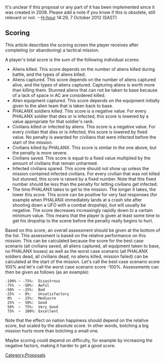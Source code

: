 
It's unclear if this proposal or any part of it has been implemented
since it was created in 2008. Please add a note if you know if this is
obsolete, still relevant or not. --[H-hour](User:H-hour "wikilink")
14:29, 7 October 2012 (SAST)

## Scoring

This article describes the scoring screen the player receives after
completing (or abandoning) a tactical mission.

A player's total score is the sum of the following individual scores:

- Aliens killed. This score depends on the number of aliens killed
  during battle, and the types of aliens killed.
- Aliens captured. This score depends on the number of aliens captured
  alive, and the types of aliens captured. Capturing aliens is worth
  more than killing them. Stunned aliens that can not be taken to base
  because of a lack of space in AC are considered killed.
- Alien equipment captured. This score depends on the equipment
  initially given to the alien team that is taken back to base.
- PHALANX soldiers killed. This score is a negative value. For every
  PHALANX soldier that dies or is infected, this score is lowered by a
  value appropriate for that soldier's rank.
- Civilians killed or infected by aliens. This score is a negative
  value. For every civilian that dies or is infected, this score is
  lowered by fixed value. No penalty is awarded for civilians that were
  infected before the start of the mission.
- Civilians killed by PHALANX. This score is similar to the one above,
  but the penalty is more severe.
- Civilians saved. This score is equal to a fixed value multiplied by
  the amount of civilians that remain unharmed.
- Infected civilians spared. This score should not show up unless the
  mission contained infected civilians. For every civilian that was not
  killed but stunned, this score is raised by a fixed number. Note that
  this fixed number should be less than the penalty for letting
  civilians get infected.
- The time PHALANX takes to get to the mission. The longer it takes, the
  lower this score. This score can be positive for very fast responses
  (for example when PHALANX immediately lands at a crash site after
  shooting down a UFO with a combat dropship), but will usually be
  negative. The score decreases increasingly rapidly down to a certain
  minimum value. This means that the player is given at least some time
  to get his dropship to the scene before the penalty really begins to
  hurt.

Based on this score, an overall assessment should be given at the bottom
of the list. This assessment is based on the relative performance on
this mission. This can be calculated because the score for the best case
scenario (all civilians saved, all aliens captured, all equipment taken
to base, no PHALANX losses) as well as the worst case scenario (all
PHALANX soldiers dead, all civilians dead, no aliens killed, mission
failed) can be calculated at the start of the mission. Let's call the
best case scenario score 100% and let's call the worst case scenario
score -100%. Assessments can then be given as follows (as an example):

    -100% ~ -75%:  Disastrous
    -75%  ~ -50%:  Awful
    -50%  ~ -25%:  Bad
    -25%  ~  0%:   Unsatisfactory
     0%   ~  25%:  Mediocre
     25%  ~  50%:  Good
     50%  ~  75%:  Very Good
     75%  ~  100%: Excellent

Note that the effect on nation happiness should depend on the relative
score, but scaled by the absolute score. In other words, botching a big
mission hurts more than botching a small one.

Maybe scoring could depend on difficulty, for example by increasing the
negative factors, making it harder to get a good score.

[Category:Proposals](Category:Proposals "wikilink")